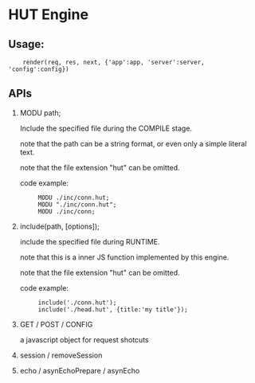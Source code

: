 HUT Engine
============


## Usage:

		render(req, res, next, {'app':app, 'server':server, 'config':config})


## APIs


1. MODU path;

	Include the specified file during the COMPILE stage.

	note that the path can be a string format, or even only a simple literal text.

	note that the file extension "hut" can be omitted.

	code example:

			MODU ./inc/conn.hut;
			MODU "./inc/conn.hut";
			MODU ./inc/conn;

		
		
2. include(path, [options]);

	include the specified file during RUNTIME.

	note that this is a inner JS function implemented by this engine.

	note that the file extension "hut" can be omitted.

	code example:

			include('./conn.hut');
			include('./head.hut', {title:'my title'});
			

		
3. GET / POST / CONFIG

	a javascript object for request shotcuts


4. session / removeSession


5. echo / asynEchoPrepare / asynEcho